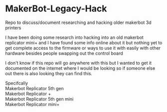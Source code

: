 # MakerBot-Legacy-Hack
Repo to discuss/document researching and hacking older makerbot 3d printers 

I have been doing some research into hacking into an old makerbot replicator mini+ and I have found some info online about it but nothing yet to get complete access to the firmware or ways to use it with easily with other hardware besides people swapping out the control board

I don't know if this repo will go anywhere with this but I wanted to get it documented on the internet where I would be looking so if someone else out there is also looking they can find this.

Specifcally   
Makerbot Replicator 5th gen  
Makerbot Replicator +  
Makerbot Replicator 5th gen mini  
Makerbot Replicator mini+  
